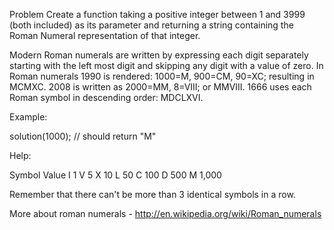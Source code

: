 Problem
Create a function taking a positive integer between 1 and 3999 (both included) as its parameter and returning a string containing
the Roman Numeral representation of that integer.

Modern Roman numerals are written by expressing each digit separately starting with the left most digit and skipping any digit with a value of zero.
In Roman numerals 1990 is rendered: 1000=M, 900=CM, 90=XC; resulting in MCMXC.
2008 is written as 2000=MM, 8=VIII; or MMVIII.
1666 uses each Roman symbol in descending order: MDCLXVI.

Example:

  solution(1000); // should return "M"


Help:

  Symbol    Value
  I          1
  V          5
  X          10
  L          50
  C          100
  D          500
  M          1,000

Remember that there can't be more than 3 identical symbols in a row.

More about roman numerals - http://en.wikipedia.org/wiki/Roman_numerals
